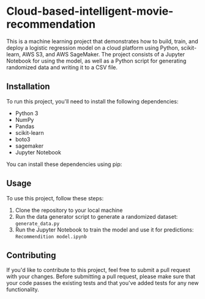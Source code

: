 # Cloud-based-intelligent-movie-recommendation

This is a machine learning project that demonstrates how to build, train, and deploy a logistic regression model on a cloud platform using Python, scikit-learn, AWS S3, and AWS SageMaker. The project consists of a Jupyter Notebook for using the model, as well as a Python script for generating randomized data and writing it to a CSV file.

## Installation

To run this project, you'll need to install the following dependencies:

- Python 3
- NumPy
- Pandas
- scikit-learn
- boto3
- sagemaker
- Jupyter Notebook

You can install these dependencies using pip:


## Usage

To use this project, follow these steps:

1. Clone the repository to your local machine
2. Run the data generator script to generate a randomized dataset: `generate_data.py`
3. Run the Jupyter Notebook to train the model and use it for predictions: `Recommendition model.ipynb`

## Contributing

If you'd like to contribute to this project, feel free to submit a pull request with your changes. Before submitting a pull request, please make sure that your code passes the existing tests and that you've added tests for any new functionality.


